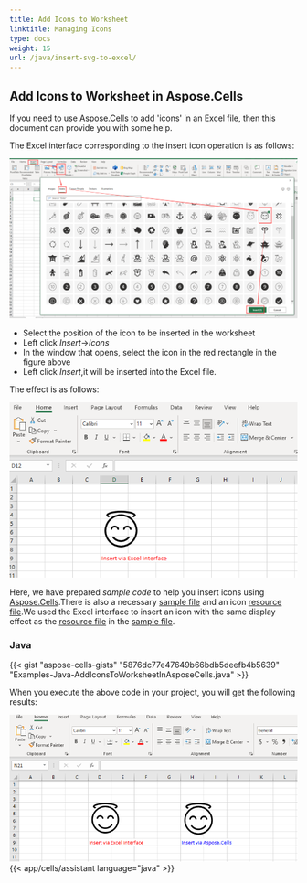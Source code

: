 ```yaml
---
title: Add Icons to Worksheet
linktitle: Managing Icons
type: docs
weight: 15
url: /java/insert-svg-to-excel/
---
```


## Add Icons to Worksheet in Aspose.Cells

If you need to use [Aspose.Cells](https://products.aspose.com/cells/) to add 'icons' in an Excel file, then this document can provide you with some help.

The Excel interface corresponding to the insert icon operation is as follows:

![](1.png)

- Select the position of the icon to be inserted in the worksheet
- Left click *Insert*->*Icons*
- In the window that opens, select the icon in the red rectangle in the figure above
- Left click *Insert*,it will be inserted into the Excel file.

The effect is as follows:

![](2.png)

Here, we have prepared *sample code* to help you insert icons using [Aspose.Cells](https://products.aspose.com/cells/).There is also a necessary [sample file](sample.xlsx) and an icon [resource file](icon.zip).We used the Excel interface to insert an icon with the same display effect as the [resource file](icon.zip) in the [sample file](sample.xlsx).

### Java

{{< gist "aspose-cells-gists" "5876dc77e47649b66bdb5deefb4b5639" "Examples-Java-AddIconsToWorksheetInAsposeCells.java" >}}

When you execute the above code in your project, you will get the following results:

![](3.png)
{{< app/cells/assistant language="java" >}}